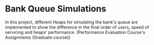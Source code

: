 # Bank Queue Simulations
In this project, different Heaps for simulating the bank's queue are implemented to show the difference in the final order of users, speed of servicing and heaps' performance. (Performance Evaluation Course's Assignments (Graduate course))
